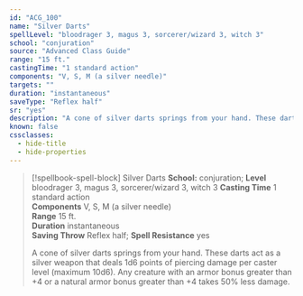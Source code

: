 ```yaml
---
id: "ACG_100"
name: "Silver Darts"
spellLevel: "bloodrager 3, magus 3, sorcerer/wizard 3, witch 3"
school: "conjuration"
source: "Advanced Class Guide"
range: "15 ft."
castingTime: "1 standard action"
components: "V, S, M (a silver needle)"
targets: ""
duration: "instantaneous"
saveType: "Reflex half"
sr: "yes"
description: "A cone of silver darts springs from your hand. These darts act as a silver weapon that deals 1d6 points of piercing damage per caster level (maximum 10d6). Any creature with an armor bonus greater than +4 or a natural armor bonus greater than +4 takes 50% less damage."
known: false
cssclasses:
  - hide-title
  - hide-properties
---
```


> [!spellbook-spell-block] Silver Darts
> **School:** conjuration; **Level** bloodrager 3, magus 3, sorcerer/wizard 3, witch 3
> **Casting Time** 1 standard action  
> **Components** V, S, M (a silver needle)  
> **Range** 15 ft.  
> **Duration** instantaneous  
> **Saving Throw** Reflex half; **Spell Resistance** yes
> 
> A cone of silver darts springs from your hand. These darts act as a silver weapon that deals 1d6 points of piercing damage per caster level (maximum 10d6). Any creature with an armor bonus greater than +4 or a natural armor bonus greater than +4 takes 50% less damage.